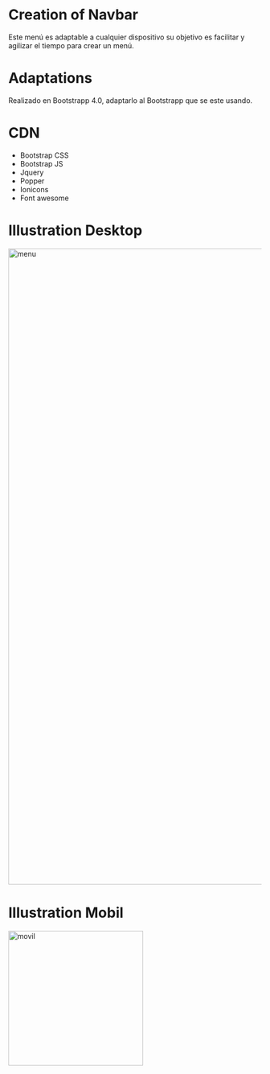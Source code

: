 # Creation of Navbar

Este menú es adaptable a cualquier dispositivo
su objetivo es facilitar y agilizar el tiempo para crear un menú.

# Adaptations
Realizado en Bootstrapp 4.0, adaptarlo al Bootstrapp que se este usando.

# CDN

- Bootstrap CSS
- Bootstrap JS
- Jquery
- Popper
- Ionicons
- Font awesome

# Illustration Desktop

<img width="1265" alt="menu" src="https://user-images.githubusercontent.com/80425451/114791741-9c486e80-9d4c-11eb-9386-91f076dc7f8c.png">

# Illustration Mobil

<img width="268" alt="movil" src="https://user-images.githubusercontent.com/80425451/114791929-f34e4380-9d4c-11eb-9f1a-baeee1719a72.png">

